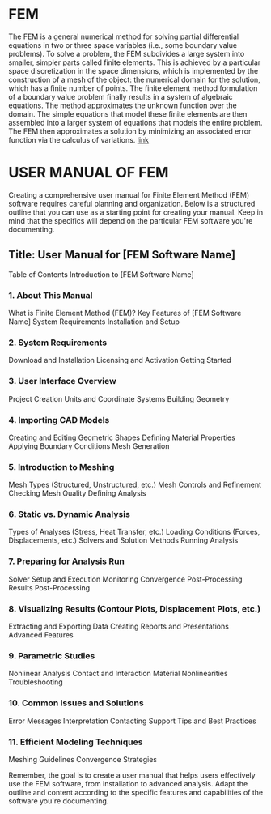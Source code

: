 # FEM

The FEM is a general numerical method for solving partial differential equations in two or three space variables (i.e., some boundary value problems). To solve a problem, the FEM subdivides a large system into smaller, simpler parts called finite elements. This is achieved by a particular space discretization in the space dimensions, which is implemented by the construction of a mesh of the object: the numerical domain for the solution, which has a finite number of points. The finite element method formulation of a boundary value problem finally results in a system of algebraic equations. The method approximates the unknown function over the domain. The simple equations that model these finite elements are then assembled into a larger system of equations that models the entire problem. The FEM then approximates a solution by minimizing an associated error function via the calculus of variations.
[link](http://www.google.com)

# USER MANUAL OF FEM
Creating a comprehensive user manual for Finite Element Method (FEM) software requires careful planning and organization.
Below is a structured outline that you can use as a starting point for creating your manual. Keep in mind that the specifics will depend on the particular FEM software you're documenting.

## Title: User Manual for [FEM Software Name]
Table of Contents
Introduction to [FEM Software Name]

### 1. About This Manual
What is Finite Element Method (FEM)?
Key Features of [FEM Software Name]
System Requirements
Installation and Setup

### 2. System Requirements
Download and Installation
Licensing and Activation
Getting Started

### 3. User Interface Overview
Project Creation
Units and Coordinate Systems
Building Geometry

### 4. Importing CAD Models
Creating and Editing Geometric Shapes
Defining Material Properties
Applying Boundary Conditions
Mesh Generation

### 5. Introduction to Meshing
Mesh Types (Structured, Unstructured, etc.)
Mesh Controls and Refinement
Checking Mesh Quality
Defining Analysis

### 6. Static vs. Dynamic Analysis
Types of Analyses (Stress, Heat Transfer, etc.)
Loading Conditions (Forces, Displacements, etc.)
Solvers and Solution Methods
Running Analysis

### 7. Preparing for Analysis Run
Solver Setup and Execution
Monitoring Convergence
Post-Processing Results
Post-Processing

### 8. Visualizing Results (Contour Plots, Displacement Plots, etc.)
Extracting and Exporting Data
Creating Reports and Presentations
Advanced Features

### 9. Parametric Studies
Nonlinear Analysis
Contact and Interaction
Material Nonlinearities
Troubleshooting

### 10. Common Issues and Solutions
Error Messages Interpretation
Contacting Support
Tips and Best Practices

### 11. Efficient Modeling Techniques
Meshing Guidelines
Convergence Strategies



Remember, the goal is to create a user manual that helps users effectively use the FEM software, from installation to advanced analysis. Adapt the outline and content according to the specific features and capabilities of the software you're documenting.








